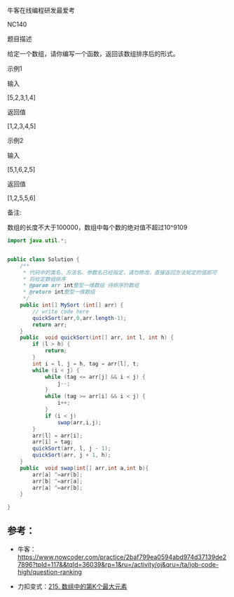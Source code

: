 牛客在线编程研发最爱考

NC140



题目描述

给定一个数组，请你编写一个函数，返回该数组排序后的形式。



示例1

输入

[5,2,3,1,4]

返回值

[1,2,3,4,5]



示例2

输入

[5,1,6,2,5]

返回值

[1,2,5,5,6]



备注:

数组的长度不大于100000，数组中每个数的绝对值不超过10^9109



````java
import java.util.*;


public class Solution {
    /**
     * 代码中的类名、方法名、参数名已经指定，请勿修改，直接返回方法规定的值即可
     * 将给定数组排序
     * @param arr int整型一维数组 待排序的数组
     * @return int整型一维数组
     */
    public int[] MySort (int[] arr) {
        // write code here
        quickSort(arr,0,arr.length-1);
        return arr;
    }
    public  void quickSort(int[] arr, int l, int h) {
        if (l > h) {
            return;
        }
        int i = l, j = h, tag = arr[l], t;
        while (i < j) {
            while (tag <= arr[j] && i < j) {
                j--;
            }
            while (tag >= arr[i] && i < j) {
                i++;
            }
            if (i < j) 
                swap(arr,i,j);
        }
        arr[l] = arr[i];
        arr[i] = tag;
        quickSort(arr, l, j - 1);
        quickSort(arr, j + 1, h);
    }
    public  void swap(int[] arr,int a,int b){
        arr[a] ^=arr[b];
        arr[b] ^=arr[a];
        arr[a] ^=arr[b];
    }
    
}
````

## 参考：

- 牛客：https://www.nowcoder.com/practice/2baf799ea0594abd974d37139de27896?tpId=117&&tqId=36039&rp=1&ru=/activity/oj&qru=/ta/job-code-high/question-ranking

- 力扣变式：[215. 数组中的第K个最大元素](https://leetcode-cn.com/problems/kth-largest-element-in-an-array/)